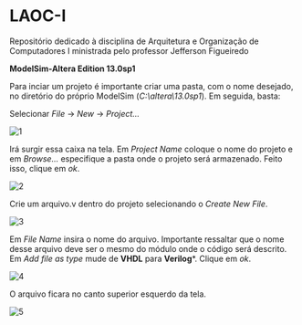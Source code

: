 # LAOC-I
Repositório dedicado à disciplina de Arquitetura e Organização de Computadores I ministrada pelo professor Jefferson Figueiredo

**ModelSim-Altera Edition 13.0sp1**

Para inciar um projeto é importante criar uma pasta, com o nome desejado, no diretório do próprio ModelSim (*C:\altera\13.0sp1*). 
Em seguida, basta:

Selecionar *File* -> *New* -> *Project...*

![1](https://user-images.githubusercontent.com/42523044/76576520-113dda80-64a1-11ea-8516-3539b4c3e466.png)

Irá surgir essa caixa na tela. Em *Project Name* coloque o nome do projeto e em *Browse...* especifique a pasta onde o projeto será armazenado. Feito isso, clique em *ok*.

![2](https://user-images.githubusercontent.com/42523044/76576644-75609e80-64a1-11ea-9bd8-1f9bf30cfe3e.png)

Crie um arquivo.v dentro do projeto selecionando o *Create New File*.

![3](https://user-images.githubusercontent.com/42523044/76576752-d12b2780-64a1-11ea-8af3-0465d9cc2555.png)

Em *File Name* insira o nome do arquivo. Importante ressaltar que o nome desse arquivo deve ser o mesmo do módulo onde o código será descrito. Em *Add file as type* mude de **VHDL** para **Verilog***. Clique em *ok*.

![4](https://user-images.githubusercontent.com/42523044/76576943-7b0ab400-64a2-11ea-9486-b16fe002140a.png)

O arquivo ficara no canto superior esquerdo da tela.

![5](https://user-images.githubusercontent.com/42523044/76577132-0f751680-64a3-11ea-9df1-203efe37de0a.png)
